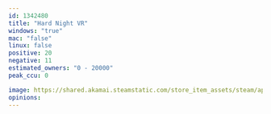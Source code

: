 ```yaml
---
id: 1342480
title: "Hard Night VR"
windows: "true"
mac: "false"
linux: false
positive: 20
negative: 11
estimated_owners: "0 - 20000"
peak_ccu: 0

image: https://shared.akamai.steamstatic.com/store_item_assets/steam/apps/1342480/header.jpg?t=1715717878
opinions:
---
```

